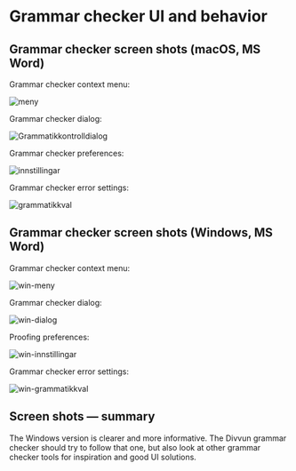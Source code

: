 # Grammar checker UI and behavior

## Grammar checker screen shots (macOS, MS Word)

Grammar checker context menu:

![meny](bilete/mac-meny.png)

Grammar checker dialog:

![Grammatikkontrolldialog](bilete/mac-dialog.png)

Grammar checker preferences:  

![innstillingar](bilete/mac-innstillingar.png)

Grammar checker error settings:

![grammatikkval](bilete/mac-grammatikkval.png)

## Grammar checker screen shots (Windows, MS Word)

Grammar checker context menu:

![win-meny](bilete/win-meny.png)

Grammar checker dialog:

![win-dialog](bilete/win-dialog.png)

Proofing preferences:

![win-innstillingar](bilete/win-innstillingar.png)

Grammar checker error settings:

![win-grammatikkval](bilete/win-grammatikkval.png)

## Screen shots — summary

The Windows version is clearer and more informative. The Divvun grammar checker should try to follow that one, but also look at other grammar checker tools for inspiration and good UI solutions.

